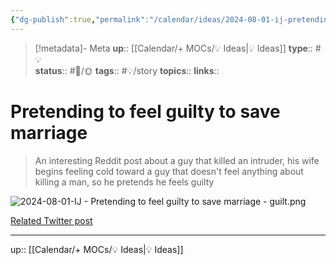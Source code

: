 ```yaml
---
{"dg-publish":true,"permalink":"/calendar/ideas/2024-08-01-ij-pretending-to-feel-guilty-to-save-marriage/","title":"Pretending to feel guilty to save marriage "}
---
```


> [!metadata]- Meta
> **up**:: [[Calendar/+ MOCs/💡 Ideas\|💡 Ideas]]
> **type**:: #💡  
> **status**:: #📝/🌞
> **tags**:: #💡/story
> **topics**:: 
> **links**::

# Pretending to feel guilty to save marriage 

> An interesting Reddit post about a guy that killed an intruder, his wife begins feeling cold toward a guy that doesn't feel anything about killing a man, so he pretends he feels guilty

![2024-08-01-IJ - Pretending to feel guilty to save marriage  - guilt.png](/img/user/Extras/Attachments/2024-08-01-IJ%20-%20Pretending%20to%20feel%20guilty%20to%20save%20marriage%20%20-%20guilt.png)

[Related Twitter post](https://x.com/thechosenberg/status/1819064388143247395?s=46)


---
up:: [[Calendar/+ MOCs/💡 Ideas\|💡 Ideas]]

